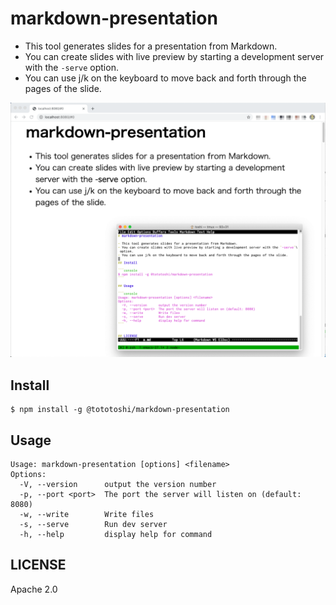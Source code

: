 # markdown-presentation

- This tool generates slides for a presentation from Markdown.
- You can create slides with live preview by starting a development server with the `-serve` option.
- You can use j/k on the keyboard to move back and forth through the pages of the slide.


![image](screenshot.png)


## Install

```console
$ npm install -g @tototoshi/markdown-presentation
```

## Usage

```console
Usage: markdown-presentation [options] <filename>
Options:
  -V, --version      output the version number
  -p, --port <port>  The port the server will listen on (default: 8080)
  -w, --write        Write files
  -s, --serve        Run dev server
  -h, --help         display help for command
```

## LICENSE

Apache 2.0
